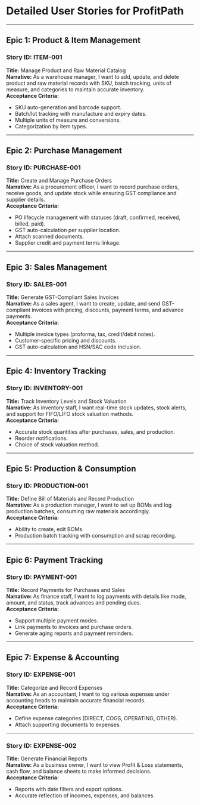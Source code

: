 # Detailed User Stories for ProfitPath

---

## Epic 1: Product & Item Management

### Story ID: ITEM-001  
**Title:** Manage Product and Raw Material Catalog  
**Narrative:** As a warehouse manager, I want to add, update, and delete product and raw material records with SKU, batch tracking, units of measure, and categories to maintain accurate inventory.  
**Acceptance Criteria:**  
- SKU auto-generation and barcode support.  
- Batch/lot tracking with manufacture and expiry dates.  
- Multiple units of measure and conversions.  
- Categorization by item types.

---

## Epic 2: Purchase Management

### Story ID: PURCHASE-001  
**Title:** Create and Manage Purchase Orders  
**Narrative:** As a procurement officer, I want to record purchase orders, receive goods, and update stock while ensuring GST compliance and supplier details.  
**Acceptance Criteria:**  
- PO lifecycle management with statuses (draft, confirmed, received, billed, paid).  
- GST auto-calculation per supplier location.  
- Attach scanned documents.  
- Supplier credit and payment terms linkage.

---

## Epic 3: Sales Management

### Story ID: SALES-001  
**Title:** Generate GST-Compliant Sales Invoices  
**Narrative:** As a sales agent, I want to create, update, and send GST-compliant invoices with pricing, discounts, payment terms, and advance payments.  
**Acceptance Criteria:**  
- Multiple invoice types (proforma, tax, credit/debit notes).  
- Customer-specific pricing and discounts.  
- GST auto-calculation and HSN/SAC code inclusion.

---

## Epic 4: Inventory Tracking

### Story ID: INVENTORY-001  
**Title:** Track Inventory Levels and Stock Valuation  
**Narrative:** As inventory staff, I want real-time stock updates, stock alerts, and support for FIFO/LIFO stock valuation methods.  
**Acceptance Criteria:**  
- Accurate stock quantities after purchases, sales, and production.  
- Reorder notifications.  
- Choice of stock valuation method.

---

## Epic 5: Production & Consumption

### Story ID: PRODUCTION-001  
**Title:** Define Bill of Materials and Record Production  
**Narrative:** As a production manager, I want to set up BOMs and log production batches, consuming raw materials accordingly.  
**Acceptance Criteria:**  
- Ability to create, edit BOMs.  
- Production batch tracking with consumption and scrap recording.

---

## Epic 6: Payment Tracking

### Story ID: PAYMENT-001  
**Title:** Record Payments for Purchases and Sales  
**Narrative:** As finance staff, I want to log payments with details like mode, amount, and status, track advances and pending dues.  
**Acceptance Criteria:**  
- Support multiple payment modes.  
- Link payments to invoices and purchase orders.  
- Generate aging reports and payment reminders.

---

## Epic 7: Expense & Accounting

### Story ID: EXPENSE-001  
**Title:** Categorize and Record Expenses  
**Narrative:** As an accountant, I want to log various expenses under accounting heads to maintain accurate financial records.  
**Acceptance Criteria:**  
- Define expense categories (DIRECT, COGS, OPERATING, OTHER).  
- Attach supporting documents to expenses.

---

### Story ID: EXPENSE-002  
**Title:** Generate Financial Reports  
**Narrative:** As a business owner, I want to view Profit & Loss statements, cash flow, and balance sheets to make informed decisions.  
**Acceptance Criteria:**  
- Reports with date filters and export options.  
- Accurate reflection of incomes, expenses, and balances.
